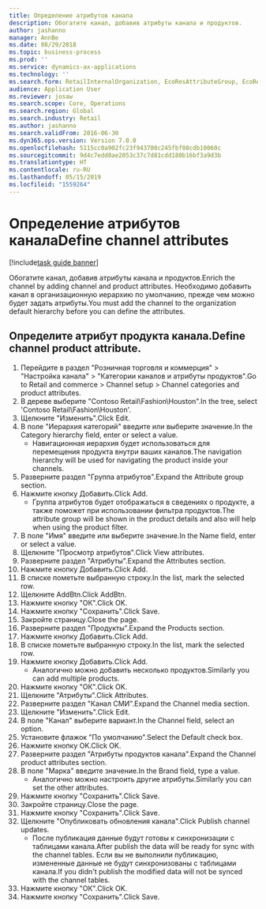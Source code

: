 ```yaml
---
title: Определение атрибутов канала
description: Обогатите канал, добавив атрибуты канала и продуктов.
author: jashanno
manager: AnnBe
ms.date: 08/29/2018
ms.topic: business-process
ms.prod: ''
ms.service: dynamics-ax-applications
ms.technology: ''
ms.search.form: RetailInternalOrganization, EcoResAttributeGroup, EcoResAttributeGroupAttribute, RetailAddChannelItems, RetailCatalogProductAttributeValue, RetailMedia
audience: Application User
ms.reviewer: josaw
ms.search.scope: Core, Operations
ms.search.region: Global
ms.search.industry: Retail
ms.author: jashanno
ms.search.validFrom: 2016-06-30
ms.dyn365.ops.version: Version 7.0.0
ms.openlocfilehash: 5115cc0a902fc23f943700c245fbf08cdb10060c
ms.sourcegitcommit: 9d4c7edd0ae2053c37c7d81cdd180b16bf3a9d3b
ms.translationtype: HT
ms.contentlocale: ru-RU
ms.lasthandoff: 05/15/2019
ms.locfileid: "1559264"
---
```

# <a name="define-channel-attributes"></a><span data-ttu-id="82780-103">Определение атрибутов канала</span><span class="sxs-lookup"><span data-stu-id="82780-103">Define channel attributes</span></span>

[!include[task guide banner](../includes/task-guide-banner.md)]

<span data-ttu-id="82780-104">Обогатите канал, добавив атрибуты канала и продуктов.</span><span class="sxs-lookup"><span data-stu-id="82780-104">Enrich the channel by adding channel and product attributes.</span></span> <span data-ttu-id="82780-105">Необходимо добавить канал в организационную иерархию по умолчанию, прежде чем можно будет задать атрибуты.</span><span class="sxs-lookup"><span data-stu-id="82780-105">You must add the channel to the organization default hierarchy before you can define the attributes.</span></span>


## <a name="define-channel-product-attribute"></a><span data-ttu-id="82780-106">Определите атрибут продукта канала.</span><span class="sxs-lookup"><span data-stu-id="82780-106">Define channel product attribute.</span></span>
1. <span data-ttu-id="82780-107">Перейдите в раздел "Розничная торговля и коммерция" > "Настройка канала" > "Категории каналов и атрибуты продуктов".</span><span class="sxs-lookup"><span data-stu-id="82780-107">Go to Retail and commerce > Channel setup > Channel categories and product attributes.</span></span>
2. <span data-ttu-id="82780-108">В дереве выберите "Contoso Retail\Fashion\Houston".</span><span class="sxs-lookup"><span data-stu-id="82780-108">In the tree, select 'Contoso Retail\Fashion\Houston'.</span></span>
3. <span data-ttu-id="82780-109">Щелкните "Изменить".</span><span class="sxs-lookup"><span data-stu-id="82780-109">Click Edit.</span></span>
4. <span data-ttu-id="82780-110">В поле "Иерархия категорий" введите или выберите значение.</span><span class="sxs-lookup"><span data-stu-id="82780-110">In the Category hierarchy field, enter or select a value.</span></span>
    * <span data-ttu-id="82780-111">Навигационная иерархия будет использоваться для перемещения продукта внутри ваших каналов.</span><span class="sxs-lookup"><span data-stu-id="82780-111">The navigation hierarchy will be used for navigating the product inside your channels.</span></span>  
5. <span data-ttu-id="82780-112">Разверните раздел "Группа атрибутов".</span><span class="sxs-lookup"><span data-stu-id="82780-112">Expand the Attribute group section.</span></span>
6. <span data-ttu-id="82780-113">Нажмите кнопку Добавить.</span><span class="sxs-lookup"><span data-stu-id="82780-113">Click Add.</span></span>
    * <span data-ttu-id="82780-114">Группа атрибутов будет отображаться в сведениях о продукте, а также поможет при использовании фильтра продуктов.</span><span class="sxs-lookup"><span data-stu-id="82780-114">The attribute group will be shown in the product details and also will help when using the product filter.</span></span>  
7. <span data-ttu-id="82780-115">В поле "Имя" введите или выберите значение.</span><span class="sxs-lookup"><span data-stu-id="82780-115">In the Name field, enter or select a value.</span></span>
8. <span data-ttu-id="82780-116">Щелкните "Просмотр атрибутов".</span><span class="sxs-lookup"><span data-stu-id="82780-116">Click View attributes.</span></span>
9. <span data-ttu-id="82780-117">Разверните раздел "Атрибуты".</span><span class="sxs-lookup"><span data-stu-id="82780-117">Expand the Attributes section.</span></span>
10. <span data-ttu-id="82780-118">Нажмите кнопку Добавить.</span><span class="sxs-lookup"><span data-stu-id="82780-118">Click Add.</span></span>
11. <span data-ttu-id="82780-119">В списке пометьте выбранную строку.</span><span class="sxs-lookup"><span data-stu-id="82780-119">In the list, mark the selected row.</span></span>
12. <span data-ttu-id="82780-120">Щелкните AddBtn.</span><span class="sxs-lookup"><span data-stu-id="82780-120">Click AddBtn.</span></span>
13. <span data-ttu-id="82780-121">Нажмите кнопку "OК".</span><span class="sxs-lookup"><span data-stu-id="82780-121">Click OK.</span></span>
14. <span data-ttu-id="82780-122">Нажмите кнопку "Сохранить".</span><span class="sxs-lookup"><span data-stu-id="82780-122">Click Save.</span></span>
15. <span data-ttu-id="82780-123">Закройте страницу.</span><span class="sxs-lookup"><span data-stu-id="82780-123">Close the page.</span></span>
16. <span data-ttu-id="82780-124">Разверните раздел "Продукты".</span><span class="sxs-lookup"><span data-stu-id="82780-124">Expand the Products section.</span></span>
17. <span data-ttu-id="82780-125">Нажмите кнопку Добавить.</span><span class="sxs-lookup"><span data-stu-id="82780-125">Click Add.</span></span>
18. <span data-ttu-id="82780-126">В списке пометьте выбранную строку.</span><span class="sxs-lookup"><span data-stu-id="82780-126">In the list, mark the selected row.</span></span>
19. <span data-ttu-id="82780-127">Нажмите кнопку Добавить.</span><span class="sxs-lookup"><span data-stu-id="82780-127">Click Add.</span></span>
    * <span data-ttu-id="82780-128">Аналогично можно добавить несколько продуктов.</span><span class="sxs-lookup"><span data-stu-id="82780-128">Similarly you can add multiple products.</span></span>  
20. <span data-ttu-id="82780-129">Нажмите кнопку "OК".</span><span class="sxs-lookup"><span data-stu-id="82780-129">Click OK.</span></span>
21. <span data-ttu-id="82780-130">Щелкните "Атрибуты".</span><span class="sxs-lookup"><span data-stu-id="82780-130">Click Attributes.</span></span>
22. <span data-ttu-id="82780-131">Разверните раздел "Канал СМИ".</span><span class="sxs-lookup"><span data-stu-id="82780-131">Expand the Channel media section.</span></span>
23. <span data-ttu-id="82780-132">Щелкните "Изменить".</span><span class="sxs-lookup"><span data-stu-id="82780-132">Click Edit.</span></span>
24. <span data-ttu-id="82780-133">В поле "Канал" выберите вариант.</span><span class="sxs-lookup"><span data-stu-id="82780-133">In the Channel field, select an option.</span></span>
25. <span data-ttu-id="82780-134">Установите флажок "По умолчанию".</span><span class="sxs-lookup"><span data-stu-id="82780-134">Select the Default check box.</span></span>
26. <span data-ttu-id="82780-135">Нажмите кнопку OK.</span><span class="sxs-lookup"><span data-stu-id="82780-135">Click OK.</span></span>
27. <span data-ttu-id="82780-136">Разверните раздел "Атрибуты продуктов канала".</span><span class="sxs-lookup"><span data-stu-id="82780-136">Expand the Channel product attributes section.</span></span>
28. <span data-ttu-id="82780-137">В поле "Марка" введите значение.</span><span class="sxs-lookup"><span data-stu-id="82780-137">In the Brand field, type a value.</span></span>
    * <span data-ttu-id="82780-138">Аналогично можно настроить другие атрибуты.</span><span class="sxs-lookup"><span data-stu-id="82780-138">Similarly you can set the other attributes.</span></span>  
29. <span data-ttu-id="82780-139">Нажмите кнопку "Сохранить".</span><span class="sxs-lookup"><span data-stu-id="82780-139">Click Save.</span></span>
30. <span data-ttu-id="82780-140">Закройте страницу.</span><span class="sxs-lookup"><span data-stu-id="82780-140">Close the page.</span></span>
31. <span data-ttu-id="82780-141">Нажмите кнопку "Сохранить".</span><span class="sxs-lookup"><span data-stu-id="82780-141">Click Save.</span></span>
32. <span data-ttu-id="82780-142">Щелкните "Опубликовать обновления канала".</span><span class="sxs-lookup"><span data-stu-id="82780-142">Click Publish channel updates.</span></span>
    * <span data-ttu-id="82780-143">После публикация данные будут готовы к синхронизации с таблицами канала.</span><span class="sxs-lookup"><span data-stu-id="82780-143">After publish the data will be ready for sync with the channel tables.</span></span> <span data-ttu-id="82780-144">Если вы не выполнили публикацию, измененные данные не будут синхронизованы с таблицами канала.</span><span class="sxs-lookup"><span data-stu-id="82780-144">If you didn't publish the modified data will not be synced with the channel tables.</span></span>  
33. <span data-ttu-id="82780-145">Нажмите кнопку "OК".</span><span class="sxs-lookup"><span data-stu-id="82780-145">Click OK.</span></span>
34. <span data-ttu-id="82780-146">Нажмите кнопку "Сохранить".</span><span class="sxs-lookup"><span data-stu-id="82780-146">Click Save.</span></span>

